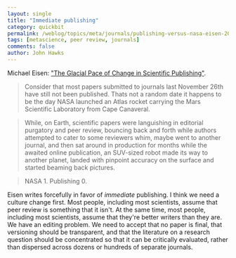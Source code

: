 ```yaml
---
layout: single 
title: "Immediate publishing" 
category: quickbit
permalink: /weblog/topics/meta/journals/publishing-versus-nasa-eisen-2012.html
tags: [metascience, peer review, journals] 
comments: false 
author: John Hawks 
---
```


Michael Eisen: <a href="http://www.michaeleisen.org/blog/?p=1162">"The Glacial Pace of Change in Scientific Publishing"</a>. 

<blockquote>Consider that most papers submitted to journals last November 26th have still not been published. Thats not a random date  it happens to be the day NASA launched an Atlas rocket carrying the Mars Scientific Laboratory from Cape Canaveral.</blockquote>

<blockquote>While, on Earth, scientific papers were languishing in editorial purgatory and peer review, bouncing back and forth while authors attempted to cater to some reviewers whim, maybe went to another journal, and then sat around in production for months while the awaited online publication, an SUV-sized robot made its way to another planet, landed with pinpoint accuracy on the surface and started beaming back pictures.</blockquote>

<blockquote>NASA 1. Publishing 0.</blockquote>

Eisen writes forcefully in favor of <em>immediate</em> publishing. I think we need a culture change first. Most people, including most scientists, assume that peer review is something that it isn't. At the same time, most people, including most scientists, assume that they're better writers than they are. We have an editing problem. We need to accept that no paper is final, that versioning should be transparent, and that the literature on a research question should be concentrated so that it can be critically evaluated, rather than dispersed across dozens or hundreds of separate journals. 

